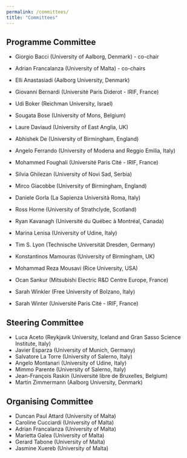 ```yaml
---
permalink: /committees/
title: "Committees"
---
```


## Programme Committee

- Giorgio Bacci (University of Aalborg, Denmark) - co-chair
- Adrian Francalanza (University of Malta) - co-chairs

- Elli Anastasiadi (Aalborg University, Denmark)
- Giovanni Bernardi (Université Paris Diderot - IRIF, France)
- Udi Boker (Reichman University, Israel)
- Sougata Bose (University of Mons, Belgium)
- Laure Daviaud (University of East Anglia, UK)
- Abhishek De (University of Birmingham, England)
- Angelo Ferrando (University of Modena and Reggio Emilia, Italy)
- Mohammed Foughali (Université Paris Cité - IRIF, France)
- Silvia Ghilezan (University of Novi Sad, Serbia)
- Mirco Giacobbe (University of Birmingham, England)
- Daniele Gorla (La Sapienza Università Roma, Italy)
- Ross Horne (University of Strathclyde, Scotland)
- Ryan Kavanagh (Université du Québec à Montréal, Canada)
- Marina Lenisa (University of Udine, Italy)
- Tim S. Lyon (Technische Universität Dresden, Germany)
- Konstantinos Mamouras (University of Birmingham, UK)
- Mohammad Reza	Mousavi	(Rice University, USA)
- Ocan Sankur (Mitsubishi Electric R&D Centre Europe, France)
- Sarah Winkler (Free University of Bolzano, Italy)
- Sarah Winter (Université Paris Cité - IRIF, France)

## Steering Committee
- Luca Aceto (Reykjavik University, Iceland and Gran Sasso Science Institute, Italy)
- Javier Esparza (University of Munich, Germany)
- Salvatore La Torre (University of Salerno, Italy)
- Angelo Montanari (University of Udine, Italy)
- Mimmo Parente (University of Salerno, Italy)
- Jean-François Raskin (Université libre de Bruxelles, Belgium)
- Martin Zimmermann (Aalborg University, Denmark)

## Organising Committee
- Duncan Paul Attard (University of Malta)
- Caroline Cucciardi (University of Malta) 
- Adrian Francalanza (University of Malta)
- Marietta Galea (University of Malta)
- Gerard Tabone (University of Malta)
- Jasmine Xuereb (University of Malta)

